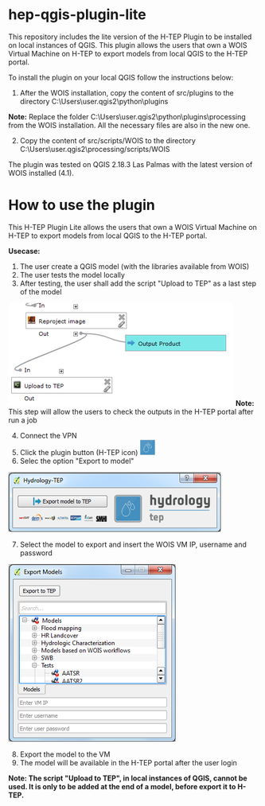 # hep-qgis-plugin-lite

This repository includes the lite version of the H-TEP Plugin to be installed on local instances of QGIS. This plugin allows the users that own a WOIS Virtual Machine on H-TEP to export models from local QGIS to the H-TEP portal.

To install the plugin on your local QGIS follow the instructions below:

1. After the WOIS installation, copy the content of src/plugins to the directory C:\Users\user\.qgis2\python\plugins

**Note:** Replace the folder C:\Users\user\.qgis2\python\plugins\processing from the WOIS installation. All the necessary files are also in the new one.

2. Copy the content of src/scripts/WOIS to the directory C:\Users\user\.qgis2\processing/scripts/WOIS

The plugin was tested on QGIS 2.18.3 Las Palmas with the latest version of WOIS installed (4.1).

# How to use the plugin

This H-TEP Plugin Lite allows the users that own a WOIS Virtual Machine on H-TEP to export models from local QGIS to the H-TEP portal.

**Usecase:**

1. The user create a QGIS model (with the libraries available from WOIS)
2. The user tests the model locally
3. After testing, the user shall add the script "Upload to TEP" as a last step of the model

![alt text](./includes/edit_model.png)
**Note:** This step will allow the users to check the outputs in the H-TEP portal after run a job

4. Connect the VPN
5. Click the plugin button (H-TEP icon) ![alt text](./includes/hep_data_button.png)
6. Selec the option "Export to model"

![alt text](./includes/Local_HEP_Plugin.png)

7. Select the model to export and insert the WOIS VM IP, username and password

![alt text](./includes/export_model_new_window.png)

8. Export the model to the VM
9. The model will be available in the H-TEP portal after the user login

**Note: The script "Upload to TEP", in local instances of QGIS, cannot be used. It is only to be added at the end of a model, before export it to H-TEP.**
